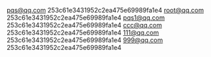 pqs@qq.com 253c61e3431952c2ea475e69989fa1e4
root@qq.com 253c61e3431952c2ea475e69989fa1e4
pqs1@qq.com 253c61e3431952c2ea475e69989fa1e4
ccc@qq.com 253c61e3431952c2ea475e69989fa1e4
111@qq.com 253c61e3431952c2ea475e69989fa1e4
999@qq.com 253c61e3431952c2ea475e69989fa1e4
